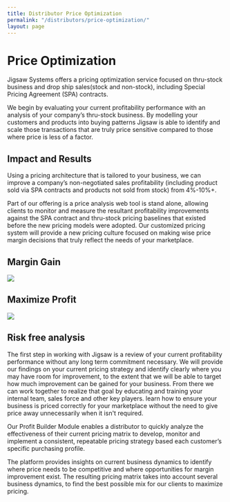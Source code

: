 ```yaml
---
title: Distributor Price Optimization
permalink: "/distributors/price-optimization/"
layout: page
---
```


<!-- ### Distributor -->

# Price Optimization

Jigsaw Systems offers a pricing optimization service focused on thru-stock business and drop ship sales(stock and non-stock), including Special Pricing Agreement (SPA) contracts.

We begin by evaluating your current profitability performance with an analysis of your company’s thru-stock business. By modelling your customers and products into  buying patterns Jigsaw is able to identify and scale those transactions that are truly price sensitive compared to those where price is less of a factor.

<h2 class="color-green mt-3">Impact and Results</h2>

Using a pricing architecture that is tailored to your business, we can improve a company’s non-negotiated sales profitability (including product sold via SPA contracts and products not sold from stock) from 4%-10%+.

Part of our offering is a price analysis web tool is stand alone, allowing clients to monitor and  measure the resultant profitability improvements against the SPA contract and thru-stock pricing baselines that existed before the new pricing models were adopted. Our customized pricing system will provide a new pricing culture focused on making wise price margin decisions that truly reflect the needs of your marketplace.

<div class="row">
  <div class="col-md-6">
    <h2 class="color-blue text-xs-center mb-0 mt-2">Margin Gain</h2>
    <img src="/uploads/distributor-pricing-1.jpg" class="mt-0">
  </div>
  <div class="col-md-6">
    <h2 class="color-blue text-xs-center mb-0 mt-2">Maximize Profit</h2>
    <img src="/uploads/distributor-pricing-2.jpg" class="mt-0">
  </div>
</div>

<h2 class="color-orange mt-3">Risk free analysis</h2>


The first step in working with Jigsaw is a review of your current profitability performance without any long term commitment necessary. We will provide our findings on your current pricing strategy and identify clearly where you may have room for improvement, to the extent that we will be able to target how much improvement can be gained for your business. From there we can work together to realize that goal by educating and training your internal team, sales force and other key players. learn how to ensure your business is priced correctly for your marketplace without the need to give price away unnecessarily when it isn't required.

Our Profit Builder Module enables a distributor to quickly analyze the effectiveness of their current pricing matrix to develop, monitor and implement a consistent, repeatable pricing strategy based each customer’s specific purchasing profile.  

The platform provides insights on current business dynamics to identify where price needs to be competitive and where opportunities for margin improvement exist. The resulting pricing matrix takes into account several business dynamics, to find the best possible mix for our clients to maximize pricing.
